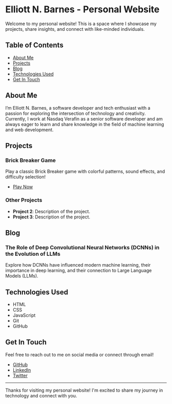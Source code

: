 # Elliott N. Barnes - Personal Website

Welcome to my personal website! This is a space where I showcase my projects, share insights, and connect with like-minded individuals. 

## Table of Contents
- [About Me](#about-me)
- [Projects](#projects)
- [Blog](#blog)
- [Technologies Used](#technologies-used)
- [Get In Touch](#get-in-touch)

## About Me

I’m Elliott N. Barnes, a software developer and tech enthusiast with a passion for exploring the intersection of technology and creativity. Currently, I work at Nasdaq Verafin as a senior software developer and am always eager to learn and share knowledge in the field of machine learning and web development.

## Projects

### Brick Breaker Game
Play a classic Brick Breaker game with colorful patterns, sound effects, and difficulty selection! 
- [Play Now](projects/brick-breaker/index.html)

### Other Projects
- **Project 2**: Description of the project.
- **Project 3**: Description of the project.

## Blog

### The Role of Deep Convolutional Neural Networks (DCNNs) in the Evolution of LLMs
Explore how DCNNs have influenced modern machine learning, their importance in deep learning, and their connection to Large Language Models (LLMs).

## Technologies Used

- HTML
- CSS
- JavaScript
- Git
- GitHub

## Get In Touch

Feel free to reach out to me on social media or connect through email!

- [GitHub](https://github.com/elliottbarnes)
- [LinkedIn](https://linkedin.com/in/elliottbarnes1)
- [Twitter](https://twitter.com/elliottbarness)

---

Thanks for visiting my personal website! I'm excited to share my journey in technology and connect with you.
